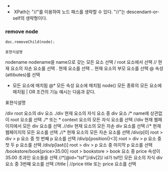 

- 
-  XPath는 "//"를 이용하여 노드 패스를 생략할 수 있다. "//"는 descendant-or-self의 생략형이다.




### remove node
```py
doc.removeChild(node);
```


    표현식설명

nodename	nodename을 name으로 갖는 모든 요소 선택
/	root 요소에서 선택
//	현재 요소의 자손 요소를 선택
.	현재 요소를 선택
..	현재 요소의 부모 요소를 선택
@	속성(attibutes)를 선택
*	모든 요소에 매치됨
@*	모든 속성 요소에 매치됨
node()	모든 종류의 모든 요소에 매치됨
|	OR 조건의 기능
예시는 다음과 같다.

표현식설명

/div	root 요소의 div 요소
./div	현재 요소의 자식 요소 중 div 요소
/*	name에 상관없이 root 요소를 선택
./* 또는 *	context 요소의 모든 자식 요소를 선택
//div	현재 웹페이지에서 모든 div 요소를 선택
.//div	현재 요소의 모든 자손 div 요소를 선택
//*	현재 웹페이지의 모든 요소를 선택
.//*	현재 요소의 모든 자손 요소를 선택
/div/p[0]	root > div > p 요소 중 첫 번째 p 요소를 선택
/div/p[position()<3]	root > div > p 요소 중 첫 두 p 요소를 선택
/div/p[last()]	root > div > p 요소 중 마지막 p 요소를 선택
/bookstore/book[price>35.00]	root > bookstore > book 요소 중 price 속성이 35.00 초과인 요소들을 선택
//*[@id="tsf"]/div[2]/	id가 tsf인 모든 요소의 자식 div 요소 중 3번째 요소를 선택
//title | //price	title 또는 price 요소를 선택